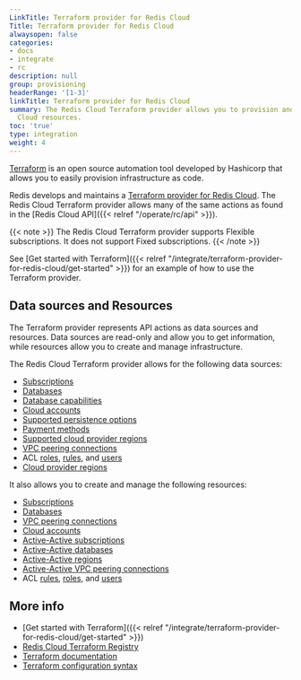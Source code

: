 ```yaml
---
LinkTitle: Terraform provider for Redis Cloud
Title: Terraform provider for Redis Cloud
alwaysopen: false
categories:
- docs
- integrate
- rc
description: null
group: provisioning
headerRange: '[1-3]'
linkTitle: Terraform provider for Redis Cloud
summary: The Redis Cloud Terraform provider allows you to provision and manage Redis
  Cloud resources.
toc: 'true'
type: integration
weight: 4
---
```


[Terraform](https://developer.hashicorp.com/terraform) is an open source automation tool developed by Hashicorp that allows you to easily provision infrastructure as code.

Redis develops and maintains a [Terraform provider for Redis Cloud](https://registry.terraform.io/providers/RedisLabs/rediscloud/latest). The Redis Cloud Terraform provider allows many of the same actions as found in the [Redis Cloud API]({{< relref "/operate/rc/api" >}}).

{{< note >}}
The Redis Cloud Terraform provider supports Flexible subscriptions. It does not support Fixed subscriptions.
{{< /note >}}

See [Get started with Terraform]({{< relref "/integrate/terraform-provider-for-redis-cloud/get-started" >}}) for an example of how to use the Terraform provider.

## Data sources and Resources

The Terraform provider represents API actions as data sources and resources. Data sources are read-only and allow you to get information, while resources allow you to create and manage infrastructure.

The Redis Cloud Terraform provider allows for the following data sources:

- [Subscriptions](https://registry.terraform.io/providers/RedisLabs/rediscloud/latest/docs/data-sources/rediscloud_subscription)
- [Databases](https://registry.terraform.io/providers/RedisLabs/rediscloud/latest/docs/data-sources/rediscloud_database)
- [Database capabilities](https://registry.terraform.io/providers/RedisLabs/rediscloud/latest/docs/data-sources/rediscloud_database_modules)
- [Cloud accounts](https://registry.terraform.io/providers/RedisLabs/rediscloud/latest/docs/data-sources/rediscloud_cloud_account)
- [Supported persistence options](https://registry.terraform.io/providers/RedisLabs/rediscloud/latest/docs/data-sources/rediscloud_data_persistence)
- [Payment methods](https://registry.terraform.io/providers/RedisLabs/rediscloud/latest/docs/data-sources/rediscloud_payment_method)
- [Supported cloud provider regions](https://registry.terraform.io/providers/RedisLabs/rediscloud/latest/docs/data-sources/rediscloud_regions)
- [VPC peering connections](https://registry.terraform.io/providers/RedisLabs/rediscloud/latest/docs/data-sources/rediscloud_subscription_peerings)
- ACL [roles](https://registry.terraform.io/providers/RedisLabs/rediscloud/latest/docs/data-sources/rediscloud_acl_role), [rules](https://registry.terraform.io/providers/RedisLabs/rediscloud/latest/docs/data-sources/rediscloud_acl_rule), and [users](https://registry.terraform.io/providers/RedisLabs/rediscloud/latest/docs/data-sources/rediscloud_acl_user)
- [Cloud provider regions](https://registry.terraform.io/providers/RedisLabs/rediscloud/latest/docs/data-sources/rediscloud_regions)

It also allows you to create and manage the following resources:

- [Subscriptions](https://registry.terraform.io/providers/RedisLabs/rediscloud/latest/docs/resources/rediscloud_subscription)
- [Databases](https://registry.terraform.io/providers/RedisLabs/rediscloud/latest/docs/resources/rediscloud_subscription_database)
- [VPC peering connections](https://registry.terraform.io/providers/RedisLabs/rediscloud/latest/docs/resources/rediscloud_subscription_peering)
- [Cloud accounts](https://registry.terraform.io/providers/RedisLabs/rediscloud/latest/docs/resources/rediscloud_cloud_account)
- [Active-Active subscriptions](https://registry.terraform.io/providers/RedisLabs/rediscloud/latest/docs/resources/rediscloud_active_active_subscription)
- [Active-Active databases](https://registry.terraform.io/providers/RedisLabs/rediscloud/latest/docs/resources/rediscloud_active_active_subscription_database)
- [Active-Active regions](https://registry.terraform.io/providers/RedisLabs/rediscloud/latest/docs/resources/rediscloud_active_active_subscription_regions)
- [Active-Active VPC peering connections](https://registry.terraform.io/providers/RedisLabs/rediscloud/latest/docs/resources/rediscloud_active_active_subscription_peering)
- ACL [rules](https://registry.terraform.io/providers/RedisLabs/rediscloud/latest/docs/resources/rediscloud_acl_rule), [roles](https://registry.terraform.io/providers/RedisLabs/rediscloud/latest/docs/resources/rediscloud_acl_role), and [users](https://registry.terraform.io/providers/RedisLabs/rediscloud/latest/docs/resources/rediscloud_acl_user)


## More info

- [Get started with Terraform]({{< relref "/integrate/terraform-provider-for-redis-cloud/get-started" >}})
- [Redis Cloud Terraform Registry](https://registry.terraform.io/providers/RedisLabs/rediscloud/latest/docs)
- [Terraform documentation](https://developer.hashicorp.com/terraform/docs)
- [Terraform configuration syntax](https://developer.hashicorp.com/terraform/language/syntax/configuration)